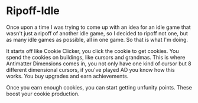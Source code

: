 # Ripoff-Idle

Once upon a time I was trying to come up with an idea for an idle game that wasn't just a ripoff of another idle game, so I decided to ripoff not one, but as many idle games as possible, all in one game. So that is what I'm doing.

It starts off like Cookie Clicker, you click the cookie to get cookies. You spend the cookies on buildings, like cursors and grandmas. This is where Antimatter Dimensions comes in, you not only have one kind of cursor but 8 different dimensional cursors, if you've played AD you know how this works. You buy upgrades and earn achievements.

Once you earn enough cookies, you can start getting unfunity points. These boost your cookie production.
